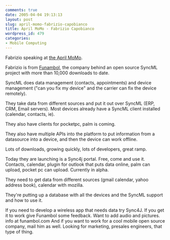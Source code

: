 ```yaml
---
comments: true
date: 2005-04-04 19:13:13
layout: post
slug: april-momo-fabrizio-capobianco
title: April MoMo - Fabrizio Capobianco
wordpress_id: 479
categories:
- Mobile Computing
---
```


Fabrizio speaking at [the April MoMo](http://www.mobilemonday.com/2005/04/april-mobile-monday-tonight.html).

Fabrizio is from [Funambol](http://sync4j.funambol.com/main.jsp?main=theproject), the company behind an open source SyncML project with more than 10,000 downloads to date.

SyncML does data management (contacts, appointments) and device management ("can you fix my device" and the carrier can fix the device remotely).

They take data from different sources and put it out over SyncML (ERP, CRM, Email servers).  Most devices already have a SyncML client installed (calendar, contacts, ie).

They also have clients for pocketpc, palm is coming.

They also have multiple APIs into the platform to put information from a datasource into a device, and then the device can work offline.

Lots of downloads, growing quickly, lots of developers, great ramp.

Today they are launching is a Sync4j portal. Free, come and use it. Contacts, calendar, plugin for outlook that puts data online, palm can upload, pocket pc can upload. Currently in alpha.

They need to get data from different sources (gmail calendar, yahoo address book), calendar with mozilla.

They're putting up a database with all the devices and the SyncML support and how to use it.

If you need to develop a wireless app that needs data try Sync4J.  If you get it to work give Funambol some feedback. Want to add audio and pictures. info at funambol.com And if you want to work for a cool mobile open source company, mail him as well. Looking for marketing, presales engineers, that type of thing.
